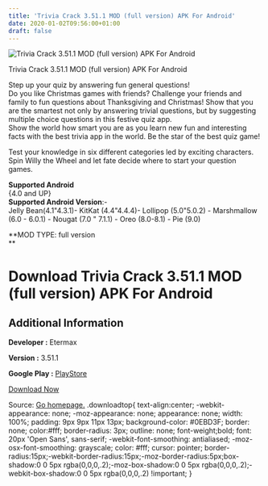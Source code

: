 ```yaml
---
title: 'Trivia Crack 3.51.1 MOD (full version) APK For Android'
date: 2020-01-02T09:56:00+01:00
draft: false
---
```


![Trivia Crack 3.51.1 MOD (full version) APK For Android](https://i1.wp.com/apkhome.net/wp-content/uploads/2020/01/Trivia-Crack-3.51.1-MOD-full-version.png "Trivia Crack 3.51.1 MOD (full version) APK For Android")

  

Trivia Crack 3.51.1 MOD (full version) APK For Android

Step up your quiz by answering fun general questions!  
Do you like Christmas games with friends? Challenge your friends and family to fun questions about Thanksgiving and Christmas! Show that you are the smartest not only by answering trivial questions, but by suggesting multiple choice questions in this festive quiz app.  
Show the world how smart you are as you learn new fun and interesting facts with the best trivia app in the world. Be the star of the best quiz game!

Test your knowledge in six different categories led by exciting characters. Spin Willy the Wheel and let fate decide where to start your question games.

**Supported Android**  
{4.0 and UP}  
**Supported Android Version**:-  
Jelly Bean(4.1"4.3.1)- KitKat (4.4"4.4.4)- Lollipop (5.0"5.0.2) - Marshmallow (6.0 - 6.0.1) - Nougat (7.0 " 7.1.1) - Oreo (8.0-8.1) - Pie (9.0)

**MOD TYPE: full version  
**

Download Trivia Crack 3.51.1 MOD (full version) APK For Android
===============================================================

Additional Information
----------------------

**Developer :** Etermax

**Version :** 3.51.1

**Google Play :** [PlayStore](https://play.google.com/store/apps/details?id=com.etermax.preguntados.lite)

  

[Download Now](https://store4app.co/post/trivia-crack-3-51-1-mod-full-version-apk-for-android_1577955148)

  
Source: [Go homepage.](https://store4app.co/post/trivia-crack-3-51-1-mod-full-version-apk-for-android_1577955148) .downloadtop{ text-align:center; -webkit-appearance: none; -moz-appearance: none; appearance: none; width: 100%; padding: 9px 9px 11px 13px; background-color: #0EBD3F; border: none; color:#fff; border-radius: 3px; outline: none; font-weight;bold; font: 20px 'Open Sans', sans-serif; -webkit-font-smoothing: antialiased; -moz-osx-font-smoothing: grayscale; color: #fff; cursor: pointer; border-radius:15px;-webkit-border-radius:15px;-moz-border-radius:5px;box-shadow:0 0 5px rgba(0,0,0,.2);-moz-box-shadow:0 0 5px rgba(0,0,0,.2);-webkit-box-shadow:0 0 5px rgba(0,0,0,.2) !important; }